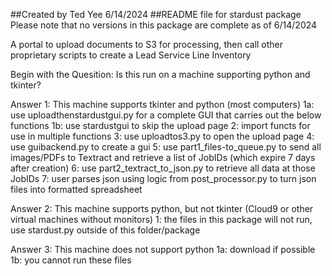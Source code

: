 ##Created by Ted Yee 6/14/2024
##README file for stardust package
Please note that no versions in this package are complete as of 6/14/2024

A portal to upload documents to S3 for processing, then call other proprietary scripts to create a Lead Service Line Inventory

Begin with the Quesition: Is this run on a machine supporting python and tkinter?

Answer 1: This machine supports tkinter and python (most computers)
1a: use uploadthenstardustgui.py for a complete GUI that carries out the below functions
1b: use stardustgui to skip the upload page
2: import functs for use in multiple functions
3: use uploadtos3.py to open the upload page
4: use guibackend.py to create a gui
5: use part1_files-to_queue.py to send all images/PDFs to Textract and retrieve a list of JobIDs (which expire 7 days after creation)
6: use part2_textract_to_json.py to retrieve all data at those JobIDs
7: user parses json using logic from post_processor.py to turn json files into formatted spreadsheet

Answer 2: This machine supports python, but not tkinter (Cloud9 or other virtual machines without monitors)
1: the files in this package will not run, use stardust.py outside of this folder/package

Answer 3: This machine does not support python
1a: download if possible
1b: you cannot run these files